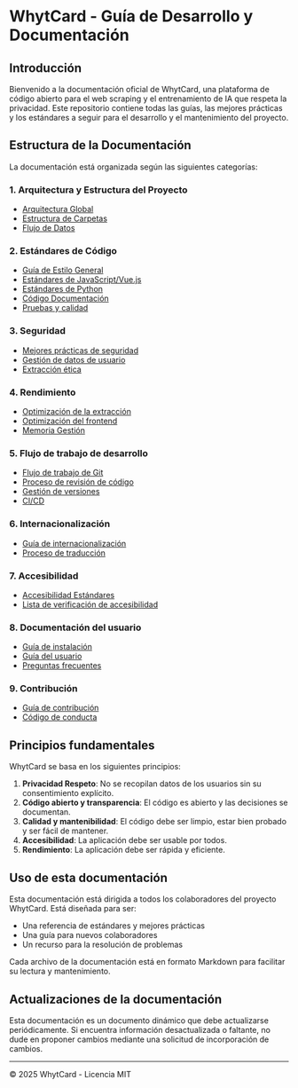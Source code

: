 # WhytCard - Guía de Desarrollo y Documentación

## Introducción

Bienvenido a la documentación oficial de WhytCard, una plataforma de código abierto para el web scraping y el entrenamiento de IA que respeta la privacidad. Este repositorio contiene todas las guías, las mejores prácticas y los estándares a seguir para el desarrollo y el mantenimiento del proyecto.

## Estructura de la Documentación

La documentación está organizada según las siguientes categorías:

### 1. Arquitectura y Estructura del Proyecto
- [Arquitectura Global](./architecture/ARCHITECTURE_EN.md)
- [Estructura de Carpetas](./architecture/FOLDER_STRUCTURE_EN.md)
- [Flujo de Datos](./architecture/DATA_FLOW_EN.md)

### 2. Estándares de Código
- [Guía de Estilo General](./code_standards/STYLE_GUIDE_EN.md)
- [Estándares de JavaScript/Vue.js](./code_standards/JAVASCRIPT_STANDARDS_EN.md)
- [Estándares de Python](./code_standards/PYTHON_STANDARDS_EN.md)
- [Código Documentación](./code_standards/CODE_DOCUMENTATION_EN.md)
- [Pruebas y calidad](./code_standards/TESTING_EN.md)

### 3. Seguridad
- [Mejores prácticas de seguridad](./security/SECURITY_PRACTICES_EN.md)
- [Gestión de datos de usuario](./security/USER_DATA_EN.md)
- [Extracción ética](./security/ETHICAL_SCRAPING_EN.md)

### 4. Rendimiento
- [Optimización de la extracción](./performance/SCRAPING_OPTIMIZATION_EN.md)
- [Optimización del frontend](./performance/FRONTEND_OPTIMIZATION_EN.md)
- [Memoria Gestión](./performance/MEMORY_MANAGEMENT_EN.md)

### 5. Flujo de trabajo de desarrollo
- [Flujo de trabajo de Git](./workflow/GIT_WORKFLOW_EN.md)
- [Proceso de revisión de código](./workflow/CODE_REVIEW_EN.md)
- [Gestión de versiones](./workflow/VERSIONING_EN.md)
- [CI/CD](./workflow/CI_CD_EN.md)

### 6. Internacionalización
- [Guía de internacionalización](./i18n/I18N_GUIDE_EN.md)
- [Proceso de traducción](./i18n/TRANSLATION_PROCESS_EN.md)

### 7. Accesibilidad
- [Accesibilidad Estándares](./accessibility/ACCESSIBILITY_STANDARDS_ES.md)
- [Lista de verificación de accesibilidad](./accessibility/ACCESSIBILITY_CHECKLIST_ES.md)

### 8. Documentación del usuario
- [Guía de instalación](./user_docs/INSTALLATION_ES.md)
- [Guía del usuario](./user_docs/USER_GUIDE_ES.md)
- [Preguntas frecuentes](./user_docs/FAQ_ES.md)

### 9. Contribución
- [Guía de contribución](./contribution/CONTRIBUTING_ES.md)
- [Código de conducta](./contribution/CODE_OF_CONDUCT_ES.md)

## Principios fundamentales

WhytCard se basa en los siguientes principios:

1. **Privacidad Respeto**: No se recopilan datos de los usuarios sin su consentimiento explícito.
2. **Código abierto y transparencia**: El código es abierto y las decisiones se documentan.
3. **Calidad y mantenibilidad**: El código debe ser limpio, estar bien probado y ser fácil de mantener.
4. **Accesibilidad**: La aplicación debe ser usable por todos.
5. **Rendimiento**: La aplicación debe ser rápida y eficiente.

## Uso de esta documentación

Esta documentación está dirigida a todos los colaboradores del proyecto WhytCard. Está diseñada para ser:

- Una referencia de estándares y mejores prácticas
- Una guía para nuevos colaboradores
- Un recurso para la resolución de problemas

Cada archivo de la documentación está en formato Markdown para facilitar su lectura y mantenimiento.

## Actualizaciones de la documentación

Esta documentación es un documento dinámico que debe actualizarse periódicamente. Si encuentra información desactualizada o faltante, no dude en proponer cambios mediante una solicitud de incorporación de cambios.

---

© 2025 WhytCard - Licencia MIT 